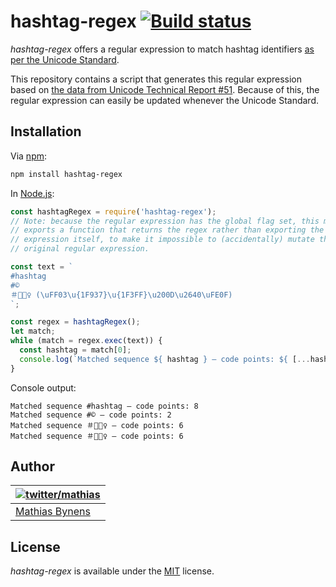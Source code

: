 # hashtag-regex [![Build status](https://travis-ci.org/mathiasbynens/hashtag-regex.svg?branch=master)](https://travis-ci.org/mathiasbynens/hashtag-regex)

_hashtag-regex_ offers a regular expression to match hashtag identifiers [as per the Unicode Standard](http://unicode.org/reports/tr31/#hashtag_identifiers).

This repository contains a script that generates this regular expression based on [the data from Unicode Technical Report #51](https://github.com/mathiasbynens/unicode-tr51). Because of this, the regular expression can easily be updated whenever the Unicode Standard.

## Installation

Via [npm](https://www.npmjs.com/):

```bash
npm install hashtag-regex
```

In [Node.js](https://nodejs.org/):

```js
const hashtagRegex = require('hashtag-regex');
// Note: because the regular expression has the global flag set, this module
// exports a function that returns the regex rather than exporting the regular
// expression itself, to make it impossible to (accidentally) mutate the
// original regular expression.

const text = `
#hashtag
#©
＃🤷🏿‍♀️ (\uFF03\u{1F937}\u{1F3FF}\u200D\u2640\uFE0F)
`;

const regex = hashtagRegex();
let match;
while (match = regex.exec(text)) {
  const hashtag = match[0];
  console.log(`Matched sequence ${ hashtag } — code points: ${ [...hashtag].length }`);
}
```

Console output:

```
Matched sequence #hashtag — code points: 8
Matched sequence #© — code points: 2
Matched sequence ＃🤷🏿‍♀️ — code points: 6
Matched sequence ＃🤷🏿‍♀️ — code points: 6
```

## Author

| [![twitter/mathias](https://gravatar.com/avatar/24e08a9ea84deb17ae121074d0f17125?s=70)](https://twitter.com/mathias "Follow @mathias on Twitter") |
|---|
| [Mathias Bynens](https://mathiasbynens.be/) |

## License

_hashtag-regex_ is available under the [MIT](https://mths.be/mit) license.

